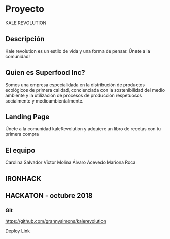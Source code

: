 # Proyecto

KALE REVOLUTION

## Descripción

Kale revolution es un estilo de vida y una forma de pensar.
Únete a la comunidad!

## Quien es Superfood Inc?

Somos una empresa especialidada en la distribución de productos ecológicos de primera calidad, concienciada con la sostenibilidad del medio ambiente y la utilización de procesos de producción respetuosos socialmente y medioambientalmente.

## Landing Page

Únete a la comunidad kaleRevolution y adquiere un libro de recetas con tu primera compra

## El equipo

Carolina Salvador
Víctor Molina
Álvaro Acevedo
Mariona Roca

## IRONHACK
## HACKATON - octubre 2018

### Git

https://github.com/grannysimons/kalerevolution

[Deploy Link](http://heroku.com)
